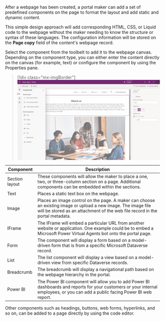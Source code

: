 After a webpage has been created, a portal maker can add a set of predefined components on the page to format the layout and add static and dynamic content.

This simple design approach will add corresponding HTML, CSS, or Liquid code to the webpage without the maker needing to know the structure or syntax of these languages. The configuration information will be stored on the **Page copy** field of the content's webpage record.

Select the component from the toolbelt to add it to the webpage canvas. Depending on the component type, you can either enter the content directly on the canvas (for example, text) or configure the component by using the Properties pane.

> [!div class="mx-imgBorder"]
> [![Web Page Components](../media/3-web-page-components-ss.png)](../media/3-web-page-components-ss.png#lightbox)

| Component      | Description                                                                                                                                                                                    |
|----------------|------------------------------------------------------------------------------------------------------------------------------------------------------------------------------------------------|
| Section layout | These components will allow the maker to place a one, two, or three-column section on a page. Additional components can be embedded within the sections.                                       |
| Text           | Places a static text box on the webpage.                                                                                                                                                       |
| Image          | Places an image control on the page. A maker can choose an existing image or upload a new image. The image file will be stored as an attachment of the web file record in the portal metadata. |
| IFrame         | The IFrame will embed a particular URL from another website or application. One example could be to embed a Microsoft Power Virtual Agents bot onto the portal page.                           |
| Form           | The component will display a form based on a model-driven form that is from a specific Microsoft Dataverse record.                                                                             |
| List           | The list component will display a view based on a model-driven view from specific Dataverse records.                                                                                 |
| Breadcrumb     | The breadcrumb will display a navigational path based on the webpage hierarchy in the portal.                                                                                                  |
| Power BI       | The Power BI component will allow you to add Power BI dashboards and reports for your customers or your internal employees, or you can add a public facing Power BI web report.                |

Other components such as headings, buttons, web forms, hyperlinks, and so on, can be added to a page directly by using the code editor.
